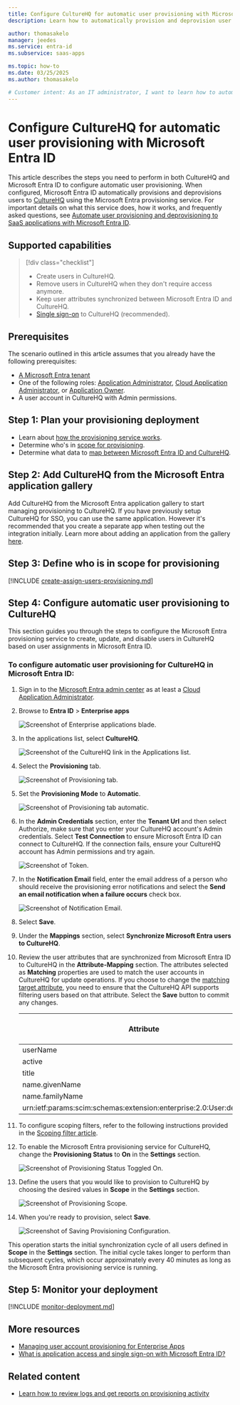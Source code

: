 ```yaml
---
title: Configure CultureHQ for automatic user provisioning with Microsoft Entra ID
description: Learn how to automatically provision and deprovision user accounts from Microsoft Entra ID to CultureHQ.

author: thomasakelo
manager: jeedes
ms.service: entra-id
ms.subservice: saas-apps

ms.topic: how-to
ms.date: 03/25/2025
ms.author: thomasakelo

# Customer intent: As an IT administrator, I want to learn how to automatically provision and deprovision user accounts from Microsoft Entra ID to CultureHQ so that I can streamline the user management process and ensure that users have the appropriate access to CultureHQ.
---
```


# Configure CultureHQ for automatic user provisioning with Microsoft Entra ID

This article describes the steps you need to perform in both CultureHQ and Microsoft Entra ID to configure automatic user provisioning. When configured, Microsoft Entra ID automatically provisions and deprovisions users to [CultureHQ](https://platform.culturehq.com/) using the Microsoft Entra provisioning service. For important details on what this service does, how it works, and frequently asked questions, see [Automate user provisioning and deprovisioning to SaaS applications with Microsoft Entra ID](~/identity/app-provisioning/user-provisioning.md). 


## Supported capabilities
> [!div class="checklist"]
> * Create users in CultureHQ.
> * Remove users in CultureHQ when they don't require access anymore.
> * Keep user attributes synchronized between Microsoft Entra ID and CultureHQ.
> * [Single sign-on](culturehq-tutorial.md) to CultureHQ (recommended).

## Prerequisites

The scenario outlined in this article assumes that you already have the following prerequisites:

* [A Microsoft Entra tenant](~/identity-platform/quickstart-create-new-tenant.md) 
* One of the following roles: [Application Administrator](/entra/identity/role-based-access-control/permissions-reference#application-administrator), [Cloud Application Administrator](/entra/identity/role-based-access-control/permissions-reference#cloud-application-administrator), or [Application Owner](/entra/fundamentals/users-default-permissions#owned-enterprise-applications).
* A user account in CultureHQ with Admin permissions.

## Step 1: Plan your provisioning deployment
* Learn about [how the provisioning service works](~/identity/app-provisioning/user-provisioning.md).
* Determine who's in [scope for provisioning](~/identity/app-provisioning/define-conditional-rules-for-provisioning-user-accounts.md).
* Determine what data to [map between Microsoft Entra ID and CultureHQ](~/identity/app-provisioning/customize-application-attributes.md).

## Step 2: Add CultureHQ from the Microsoft Entra application gallery

Add CultureHQ from the Microsoft Entra application gallery to start managing provisioning to CultureHQ. If you have previously setup CultureHQ for SSO, you can use the same application. However it's recommended that you create a separate app when testing out the integration initially. Learn more about adding an application from the gallery [here](~/identity/enterprise-apps/add-application-portal.md). 

## Step 3: Define who is in scope for provisioning 

[!INCLUDE [create-assign-users-provisioning.md](~/identity/saas-apps/includes/create-assign-users-provisioning.md)]

## Step 4: Configure automatic user provisioning to CultureHQ 

This section guides you through the steps to configure the Microsoft Entra provisioning service to create, update, and disable users in CultureHQ based on user assignments in Microsoft Entra ID.

<a name='to-configure-automatic-user-provisioning-for-CultureHQ-in-azure-ad'></a>

### To configure automatic user provisioning for CultureHQ in Microsoft Entra ID:

1. Sign in to the [Microsoft Entra admin center](https://entra.microsoft.com) as at least a [Cloud Application Administrator](~/identity/role-based-access-control/permissions-reference.md#cloud-application-administrator).
1. Browse to **Entra ID** > **Enterprise apps**

	![Screenshot of Enterprise applications blade.](common/enterprise-applications.png)

1. In the applications list, select **CultureHQ**.

	![Screenshot of the CultureHQ link in the Applications list.](common/all-applications.png)

1. Select the **Provisioning** tab.

	![Screenshot of Provisioning tab.](common/provisioning.png)

1. Set the **Provisioning Mode** to **Automatic**.

	![Screenshot of Provisioning tab automatic.](common/provisioning-automatic.png)

1. In the **Admin Credentials** section, enter the **Tenant Url** and then select Authorize, make sure that you enter your CultureHQ account's Admin credentials. Select **Test Connection** to ensure Microsoft Entra ID can connect to CultureHQ. If the connection fails, ensure your CultureHQ account has Admin permissions and try again.

 	![Screenshot of Token.](common/provisioning-testconnection-tenanturltoken.png)

1. In the **Notification Email** field, enter the email address of a person who should receive the provisioning error notifications and select the **Send an email notification when a failure occurs** check box.

	![Screenshot of Notification Email.](common/provisioning-notification-email.png)

1. Select **Save**.

1. Under the **Mappings** section, select **Synchronize Microsoft Entra users to CultureHQ**.

1. Review the user attributes that are synchronized from Microsoft Entra ID to CultureHQ in the **Attribute-Mapping** section. The attributes selected as **Matching** properties are used to match the user accounts in CultureHQ for update operations. If you choose to change the [matching target attribute](~/identity/app-provisioning/customize-application-attributes.md), you need to ensure that the CultureHQ API supports filtering users based on that attribute. Select the **Save** button to commit any changes.

      |Attribute|Type|Supported for filtering|Required by CultureHQ|
      |---|---|---|---|
      |userName|String|&check;|&check;|
      |active|Boolean||&check;|
      |title|String|||
      |name.givenName|String||&check;|
      |name.familyName|String||&check;|
      |urn:ietf:params:scim:schemas:extension:enterprise:2.0:User:department|String|||

1. To configure scoping filters, refer to the following instructions provided in the [Scoping filter article](~/identity/app-provisioning/define-conditional-rules-for-provisioning-user-accounts.md).

1. To enable the Microsoft Entra provisioning service for CultureHQ, change the **Provisioning Status** to **On** in the **Settings** section.

	![Screenshot of Provisioning Status Toggled On.](common/provisioning-toggle-on.png)

1. Define the users that you would like to provision to CultureHQ by choosing the desired values in **Scope** in the **Settings** section.

	![Screenshot of Provisioning Scope.](common/provisioning-scope.png)

1. When you're ready to provision, select **Save**.

	![Screenshot of Saving Provisioning Configuration.](common/provisioning-configuration-save.png)

This operation starts the initial synchronization cycle of all users defined in **Scope** in the **Settings** section. The initial cycle takes longer to perform than subsequent cycles, which occur approximately every 40 minutes as long as the Microsoft Entra provisioning service is running. 

## Step 5: Monitor your deployment

[!INCLUDE [monitor-deployment.md](~/identity/saas-apps/includes/monitor-deployment.md)]

## More resources

* [Managing user account provisioning for Enterprise Apps](~/identity/app-provisioning/configure-automatic-user-provisioning-portal.md)
* [What is application access and single sign-on with Microsoft Entra ID?](~/identity/enterprise-apps/what-is-single-sign-on.md)

## Related content

* [Learn how to review logs and get reports on provisioning activity](~/identity/app-provisioning/check-status-user-account-provisioning.md)